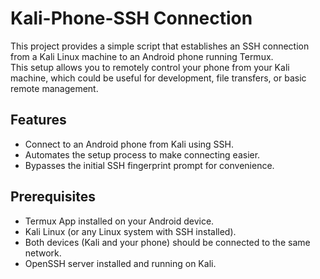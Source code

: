 # Kali-Phone-SSH Connection
This project provides a simple script that establishes an SSH connection from a Kali Linux machine to an Android phone running Termux.  
This setup allows you to remotely control your phone from your Kali machine, which could be useful for development, file transfers, or basic remote management.

## Features

- Connect to an Android phone from Kali using SSH.
- Automates the setup process to make connecting easier.
- Bypasses the initial SSH fingerprint prompt for convenience.

## Prerequisites

- Termux App installed on your Android device.
- Kali Linux (or any Linux system with SSH installed).
- Both devices (Kali and your phone) should be connected to the same network.
- OpenSSH server installed and running on Kali.
